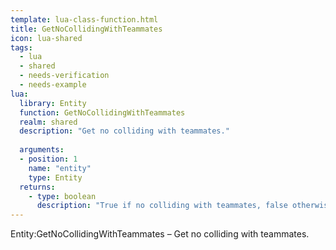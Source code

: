 ```yaml
---
template: lua-class-function.html
title: GetNoCollidingWithTeammates
icon: lua-shared
tags:
  - lua
  - shared
  - needs-verification
  - needs-example
lua:
  library: Entity
  function: GetNoCollidingWithTeammates
  realm: shared
  description: "Get no colliding with teammates."
  
  arguments:
  - position: 1
    name: "entity"
    type: Entity
  returns:
    - type: boolean
      description: "True if no colliding with teammates, false otherwise."
---
```


<div class="lua__search__keywords">
Entity:GetNoCollidingWithTeammates &#x2013; Get no colliding with teammates.
</div>

